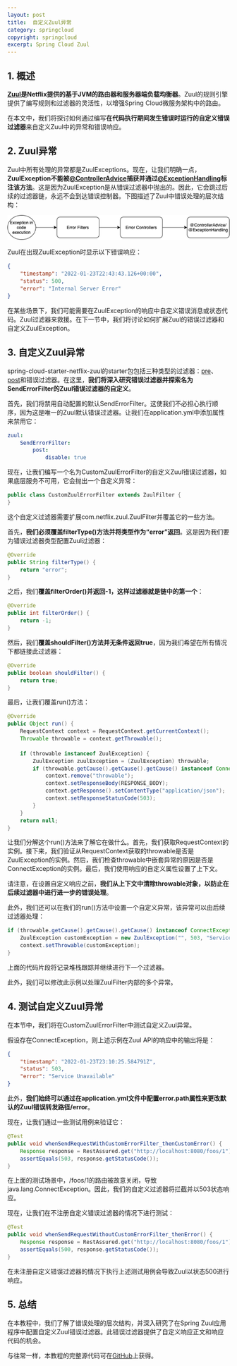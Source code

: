 ```yaml
---
layout: post
title:  自定义Zuul异常
category: springcloud
copyright: springcloud
excerpt: Spring Cloud Zuul
---
```


## 1. 概述

**[Zuul](https://www.baeldung.com/spring-rest-with-zuul-proxy)是Netflix提供的基于JVM的路由器和服务器端负载均衡器**。Zuul的规则引擎提供了编写规则和过滤器的灵活性，以增强Spring Cloud微服务架构中的路由。

在本文中，我们将探讨如何通过编写**在代码执行期间发生错误时运行的自定义错误过滤器**来自定义Zuul中的异常和错误响应。

## 2. Zuul异常

Zuul中所有处理的异常都是ZuulExceptions。现在，让我们明确一点，**ZuulException不能被[@ControllerAdvice](https://www.baeldung.com/exception-handling-for-rest-with-spring#controlleradvice)捕获并通过[@ExceptionHandling](https://www.baeldung.com/exception-handling-for-rest-with-spring#exceptionhandler)标注该方法**。这是因为ZuulException是从错误过滤器中抛出的。因此，它会跳过后续的过滤器链，永远不会到达错误控制器。下图描述了Zuul中错误处理的层次结构：

![](/assets/images/2023/springcloud/zuulcustomizeexception01.png)

Zuul在出现ZuulException时显示以下错误响应：

```json
{
	"timestamp": "2022-01-23T22:43:43.126+00:00",
	"status": 500,
	"error": "Internal Server Error"
}
```

在某些场景下，我们可能需要在ZuulException的响应中自定义错误消息或状态代码。Zuul过滤器来救援。在下一节中，我们将讨论如何扩展Zuul的错误过滤器和自定义ZuulException。

## 3. 自定义Zuul异常

spring-cloud-starter-netflix-zuul的starter包包括三种类型的过滤器：[pre](https://www.baeldung.com/spring-rest-with-zuul-proxy#filter)、[post](https://www.baeldung.com/zuul-filter-modifying-response-body)和错误过滤器。在这里，**我们将深入研究错误过滤器并探索名为SendErrorFilter的Zuul错误过滤器的自定义**。

首先，我们将禁用自动配置的默认SendErrorFilter。这使我们不必担心执行顺序，因为这是唯一的Zuul默认错误过滤器。让我们在application.yml中添加属性来禁用它：

```yaml
zuul:
    SendErrorFilter:
        post:
            disable: true
```

现在，让我们编写一个名为CustomZuulErrorFilter的自定义Zuul错误过滤器，如果底层服务不可用，它会抛出一个自定义异常：

```java
public class CustomZuulErrorFilter extends ZuulFilter {
}
```

这个自定义过滤器需要扩展com.netflix.zuul.ZuulFilter并覆盖它的一些方法。

首先，**我们必须覆盖filterType()方法并将类型作为“error”返回**。这是因为我们要为错误过滤器类型配置Zuul过滤器：

```java
@Override
public String filterType() {
    return "error";
}
```

之后，我们**覆盖filterOrder()并返回-1，这样过滤器就是链中的第一个**：

```java
@Override
public int filterOrder() {
    return -1;
}
```

然后，我们**覆盖shouldFilter()方法并无条件返回true**，因为我们希望在所有情况下都链接此过滤器：

```java
@Override
public boolean shouldFilter() {
    return true;
}
```

最后，让我们覆盖run()方法：

```java
@Override
public Object run() {
    RequestContext context = RequestContext.getCurrentContext();
    Throwable throwable = context.getThrowable();

    if (throwable instanceof ZuulException) {
        ZuulException zuulException = (ZuulException) throwable;
        if (throwable.getCause().getCause().getCause() instanceof ConnectException) {
            context.remove("throwable");
            context.setResponseBody(RESPONSE_BODY);
            context.getResponse().setContentType("application/json");
            context.setResponseStatusCode(503);
        }
    }
    return null;
}
```

让我们分解这个run()方法来了解它在做什么。首先，我们获取RequestContext的实例。接下来，我们验证从RequestContext获取的throwable是否是ZuulException的实例。然后，我们检查throwable中嵌套异常的原因是否是ConnectException的实例。最后，我们使用响应的自定义属性设置了上下文。

请注意，在设置自定义响应之前，**我们从上下文中清除throwable对象，以防止在后续过滤器中进行进一步的错误处理**。

此外，我们还可以在我们的run()方法中设置一个自定义异常，该异常可以由后续过滤器处理：

```java
if (throwable.getCause().getCause().getCause() instanceof ConnectException) {
    ZuulException customException = new ZuulException("", 503, "Service Unavailable");
    context.setThrowable(customException);
}
```

上面的代码片段将记录堆栈跟踪并继续进行下一个过滤器。

此外，我们可以修改此示例以处理ZuulFilter内部的多个异常。

## 4. 测试自定义Zuul异常

在本节中，我们将在CustomZuulErrorFilter中测试自定义Zuul异常。

假设存在ConnectException，则上述示例在Zuul API的响应中的输出将是：

```json
{
	"timestamp": "2022-01-23T23:10:25.584791Z",
	"status": 503,
	"error": "Service Unavailable"
}
```

此外，**我们始终可以通过在application.yml文件中配置error.path属性来更改默认的Zuul错误转发路径/error**。

现在，让我们通过一些测试用例来验证它：

```java
@Test
public void whenSendRequestWithCustomErrorFilter_thenCustomError() {
    Response response = RestAssured.get("http://localhost:8080/foos/1");
    assertEquals(503, response.getStatusCode());
}
```

在上面的测试场景中，/foos/1的路由被故意关闭，导致java.lang.ConnectException。因此，我们的自定义过滤器将拦截并以503状态响应。

现在，让我们在不注册自定义错误过滤器的情况下进行测试：

```java
@Test
public void whenSendRequestWithoutCustomErrorFilter_thenError() {
    Response response = RestAssured.get("http://localhost:8080/foos/1");
    assertEquals(500, response.getStatusCode());
}
```

在未注册自定义错误过滤器的情况下执行上述测试用例会导致Zuul以状态500进行响应。

## 5. 总结

在本教程中，我们了解了错误处理的层次结构，并深入研究了在Spring Zuul应用程序中配置自定义Zuul错误过滤器。此错误过滤器提供了自定义响应正文和响应代码的机会。

与往常一样，本教程的完整源代码可在[GitHub](https://github.com/tuyucheng7/taketoday-tutorial4j/tree/master/spring-cloud-modules/spring-cloud-zuul)上获得。